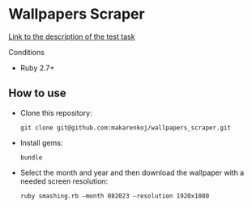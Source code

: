 Wallpapers Scraper
===

[Link to the description of the test task](https://github.com/places-dot/code-challenge)

Conditions

* Ruby 2.7+

How to use
---
* Clone this repository:

  `git clone git@github.com:makarenkoj/wallpapers_scraper.git`

* Install gems:

  `bundle`

* Select the month and year and then download the wallpaper with a needed screen resolution:

  `ruby smashing.rb —month 082023 —resolution 1920x1080`
